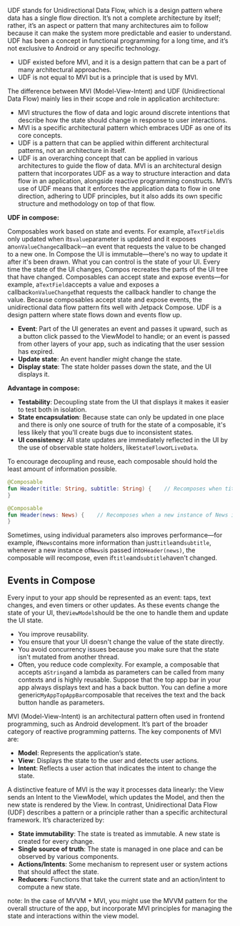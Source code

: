 UDF stands for Unidirectional Data Flow, which is a design pattern where data has a single flow direction. It’s not a complete architecture by itself; rather, it’s an aspect or pattern that many architectures aim to follow because it can make the system more predictable and easier to understand. UDF has been a concept in functional programming for a long time, and it’s not exclusive to Android or any specific technology.

- UDF existed before MVI, and it is a design pattern that can be a part of many architectural  approaches.
- UDF is not equal to MVI but is a principle that is used by MVI.

The difference between MVI (Model-View-Intent) and UDF (Unidirectional Data Flow) mainly lies in their scope and role in application architecture:

 - MVI structures the flow of data and logic around discrete intentions that describe how the state should change in response to user interactions.
 - MVI is a specific architectural pattern which embraces UDF as one of its core concepts.
 - UDF is a pattern that can be applied within different architectural patterns, not an architecture in itself.
 -  UDF is an overarching concept that can be applied in various architectures to guide the flow of data. MVI is an architectural design pattern that incorporates UDF as a way to structure interaction and data flow in an application, alongside reactive programming constructs. MVI’s use of UDF means that it enforces the application data to flow in one direction, adhering to UDF principles, but it also adds its own specific structure and methodology on top of that flow.

**UDF in compose:**

 Composables work based on state and events. For example, a`TextField`is only updated when   its`value`parameter is updated and it exposes an`onValueChange`callback—an event that requests the value to be changed to a new one.
In Compose the UI is immutable—there's no way to update it after it's been drawn. What you can control is the state of your UI. Every time the state of the UI changes,
Compos recreates the parts of the UI tree that have changed.
Composables can accept state and expose events—for example, a`TextField`accepts a value and exposes a callback`onValueChange`that requests the callback handler to change the value. Because composables accept state and expose events, the unidirectional data flow pattern fits well with Jetpack Compose. UDF is a design pattern where state flows down and events flow up. 
- **Event**: Part of the UI generates an event and passes it upward, such as a button click passed  to the ViewModel to handle; or an event is passed from other layers of your app, such as indicating that the user session has expired.
- **Update state**: An event handler might change the state.
- **Display state**: The state holder passes down the state, and the UI displays it.

**Advantage in compose:**
 - **Testability**: Decoupling state from the UI that displays it makes it easier to test both in
   isolation.
- **State encapsulation**: Because state can only be updated in one place and there is only one source of truth for the state of a composable, it's less likely that you'll create bugs due to inconsistent states.
-  **UI consistency**: All state updates are immediately reflected in the UI by the use of observable state holders, like`StateFlow`or`LiveData`.

  To encourage decoupling and reuse, each composable should hold the least amount of information possible.
  
```kotlin
@Composable  
fun Header(title: String, subtitle: String) {    // Recomposes when title or subtitle have changed.  
}

@Composable  
fun Header(news: News) {    // Recomposes when a new instance of News is passed in.  
}
```

Sometimes, using individual parameters also improves performance—for example, if`News`contains more information than just`title`and`subtitle`, whenever a new instance of`News`is passed into`Header(news)`, the composable will recompose, even if`title`and`subtitle`haven't changed.

## Events in Compose

Every input to your app should be represented as an event: taps, text changes, and even timers or other updates. As these events change the state of your UI, the`ViewModel`should be the one to handle them and update the UI state.
- You improve reusability.
- You ensure that your UI doesn't change the value of the state directly.
- You avoid concurrency issues because you make sure that the state isn't mutated from another thread.
- Often, you reduce code complexity.
For example, a composable that accepts a`String`and a lambda as parameters can be called from many contexts and is highly reusable. Suppose that the top app bar in your app always displays text and has a back button. You can define a more generic`MyAppTopAppBar`composable that receives the text and the back button handle as parameters.


MVI (Model-View-Intent) is an architectural pattern often used in frontend programming, such as Android development. It’s part of the broader category of reactive programming patterns. The key components of MVI are:
- **Model**: Represents the application’s state.
- **View**: Displays the state to the user and detects user actions.
- **Intent**: Reflects a user action that indicates the intent to change the state.

A distinctive feature of MVI is the way it processes data linearly: the View sends an Intent to the ViewModel, which updates the Model, and then the new state is rendered by the View.
In contrast, Unidirectional Data Flow (UDF) describes a pattern or a principle rather than a
specific architectural framework. It’s characterized by:

- **State immutability**: The state is treated as immutable. A new state is created for every
  change.
- **Single source of truth**: The state is managed in one place and can be observed by various components.
- **Actions/Intents**: Some mechanism to represent user or system actions that should affect the state.
- **Reducers**: Functions that take the current state and an action/intent to compute a new state.

note:
In the case of MVVM + MVI, you might use the MVVM pattern for the overall structure of the app, but incorporate MVI principles for managing the state and interactions within the view model.